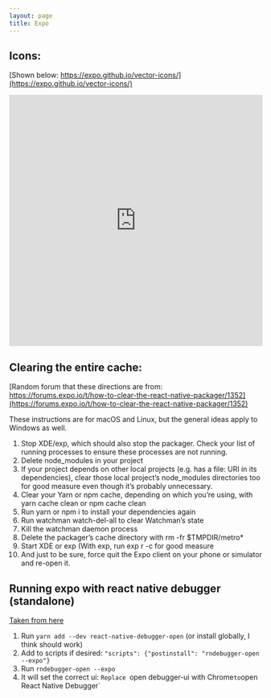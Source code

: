 ```yaml
---
layout: page
title: Expo
---
```


## Icons:
[Shown below: https://expo.github.io/vector-icons/](https://expo.github.io/vector-icons/)
<iframe width="100%" height="500px" src="https://expo.github.io/vector-icons/" frameborder="0"
allowfullscreen></iframe>


## Clearing the entire cache:
[Random forum that these directions are from:
https://forums.expo.io/t/how-to-clear-the-react-native-packager/1352](https://forums.expo.io/t/how-to-clear-the-react-native-packager/1352)

These instructions are for macOS and Linux, but the general ideas apply to Windows as well.

1. Stop XDE/exp, which should also stop the packager. Check your list of running processes to ensure these processes
are not running.
2. Delete node\_modules in your project
3. If your project depends on other local projects (e.g. has a file: URI in its dependencies), clear those local
project’s node\_modules directories too for good measure even though it’s probably unnecessary.
4. Clear your Yarn or npm cache, depending on which you’re using, with yarn cache clean or npm cache clean
5. Run yarn or npm i to install your dependencies again
6. Run watchman watch-del-all to clear Watchman’s state
7. Kill the watchman daemon process
8. Delete the packager’s cache directory with rm -fr $TMPDIR/metro\*
9. Start XDE or exp (With exp, run exp r -c for good measure
10. And just to be sure, force quit the Expo client on your phone or simulator and re-open it.

## Running expo with react native debugger (standalone)
[Taken from here](https://streetsmartdev.com/debugging-react-native-expo-using-react-native-debugger/)
1. Run `yarn add --dev react-native-debugger-open` (or install globally, I think should work)
2. Add to scripts if desired: `"scripts": {"postinstall": "rndebugger-open --expo"}`
3. Run `rndebugger-open --expo`
4. It will set the correct ui: `Replace `open debugger-ui with Chrome` to `open React Native Debugger`
